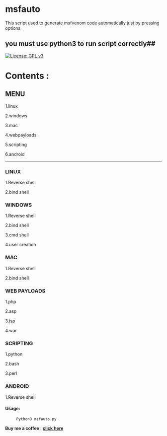 # msfauto
This script used to generate msfvenom code automatically just by pressing options
## you must use python3 to run script correctly##
[![License: GPL v3](https://img.shields.io/badge/License-GPLv3-blue.svg)](https://github.com/rahul1996pp/msfauto/blob/master/LICENSE)
# **Contents :**
## **MENU**
1.linux

2.windows

3.mac

4.webpayloads

5.scripting

6.android

------------

### **LINUX**

1.Reverse shell

2.bind shell

### **WINDOWS**

1.Reverse shell

2.bind shell

3.cmd shell 

4.user creation

### **MAC**

1.Reverse shell

2.bind shell

### **WEB PAYLOADS**

1.php

2.asp

3.jsp

4.war

###  **SCRIPTING**

1.python

2.bash

3.perl

### **ANDROID**

1.Reverse shell

#### **Usage:**
         
		 Python3 msfauto.py

**Buy me a coffee : [click here](https://www.paypal.me/RahulPujari "Pay")**
